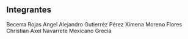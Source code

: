 ## Integrantes 

Becerra Rojas Angel Alejandro 
Gutierréz Pérez Ximena 
Moreno Flores Christian Axel 
Navarrete Mexicano Grecia
